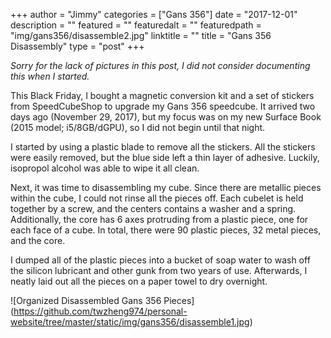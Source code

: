 +++
author = "Jimmy"
categories = ["Gans 356"]
date = "2017-12-01"
description = ""
featured = ""
featuredalt = ""
featuredpath = "img/gans356/disassemble2.jpg"
linktitle = ""
title = "Gans 356 Disassembly"
type = "post"
+++

*Sorry for the lack of pictures in this post, I did not consider documenting this when I started.*

This Black Friday, I bought a magnetic conversion kit and a set of stickers from SpeedCubeShop to upgrade my Gans 356 speedcube. It arrived two days ago (November 29, 2017), but my focus was on my new Surface Book (2015 model; i5/8GB/dGPU), so I did not begin until that night. 

I started by using a plastic blade to remove all the stickers. All the stickers were easily removed, but the blue side left a thin layer of adhesive. Luckily, isopropol alcohol was able to wipe it all clean.

Next, it was time to disassembling my cube. Since there are metallic pieces within the cube, I could not rinse all the pieces off. Each cubelet is held together by a screw, and the centers contains a washer and a spring. Additionally, the core has 6 axes protruding from a plastic piece, one for each face of a cube. In total, there were 90 plastic pieces, 32 metal pieces, and the core.

I dumped all of the plastic pieces into a bucket of soap water to wash off the silicon lubricant and other gunk from two years of use. Afterwards, I neatly laid out all the pieces on a paper towel to dry overnight.

![Organized Disassembled Gans 356 Pieces] (https://github.com/twzheng974/personal-website/tree/master/static/img/gans356/disassemble1.jpg)